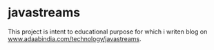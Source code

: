 # javastreams

This project is intent to educational purpose for which i writen blog on www.adaabindia.com/technology/javastreams.

